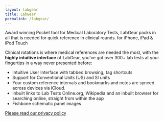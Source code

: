 ```yaml
---
layout: labgear
title: LabGear
permalink: /labgear/
--- 
```


Award winning Pocket tool for Medical Laboratory Tests, LabGear packs in all that is needed for quick reference in clinical rounds. for iPhone, iPad & iPod Touch

Clinical rotations is where medical references are needed the most, with the **highly intuitive interface** of LabGear, you've got over 300+ lab tests at your fingertips in a way never presented before:

- Intuitive User Interface with tabbed browsing, tag shortcuts
- Support for Conventional Units (US) and SI units
- Your custom reference intervals and bookmarks and notes are synced across devices via iCloud.
- Inbuilt links to Lab Tests Online.org, Wikipedia and an inbuilt browser for searching online, straight from within the app
- Fishbone schematic panel images


[Please read our privacy policy](/labgear/privacy-policy)




